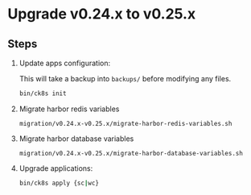 # Upgrade v0.24.x to v0.25.x

## Steps

1. Update apps configuration:

    This will take a backup into `backups/` before modifying any files.

    ```bash
    bin/ck8s init
    ```

1. Migrate harbor redis variables

    ```console
    migration/v0.24.x-v0.25.x/migrate-harbor-redis-variables.sh
    ```

1. Migrate harbor database variables

    ```console
    migration/v0.24.x-v0.25.x/migrate-harbor-database-variables.sh
    ```

1. Upgrade applications:

    ```bash
    bin/ck8s apply {sc|wc}
    ```
